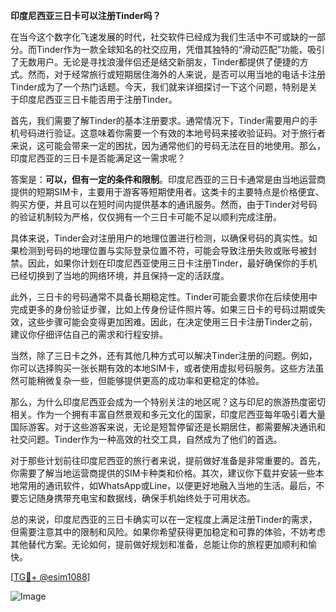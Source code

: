 **印度尼西亚三日卡可以注册Tinder吗？**

在当今这个数字化飞速发展的时代，社交软件已经成为我们生活中不可或缺的一部分。而Tinder作为一款全球知名的社交应用，凭借其独特的“滑动匹配”功能，吸引了无数用户。无论是寻找浪漫伴侣还是结交新朋友，Tinder都提供了便捷的方式。然而，对于经常旅行或短期居住海外的人来说，是否可以用当地的电话卡注册Tinder成为了一个热门话题。今天，我们就来详细探讨一下这个问题，特别是关于印度尼西亚三日卡能否用于注册Tinder。

首先，我们需要了解Tinder的基本注册要求。通常情况下，Tinder需要用户的手机号码进行验证。这意味着你需要一个有效的本地号码来接收验证码。对于旅行者来说，这可能会带来一定的困扰，因为通常他们的号码无法在目的地使用。那么，印度尼西亚的三日卡是否能满足这一需求呢？

答案是：**可以，但有一定的条件和限制**。印度尼西亚的三日卡通常是由当地运营商提供的短期SIM卡，主要用于游客等短期使用者。这类卡的主要特点是价格便宜、购买方便，并且可以在短时间内提供基本的通讯服务。然而，由于Tinder对号码的验证机制较为严格，仅仅拥有一个三日卡可能不足以顺利完成注册。

具体来说，Tinder会对注册用户的地理位置进行检测，以确保号码的真实性。如果检测到号码的地理位置与实际登录位置不符，可能会导致注册失败或账号被封禁。因此，如果你计划在印度尼西亚使用三日卡注册Tinder，最好确保你的手机已经切换到了当地的网络环境，并且保持一定的活跃度。

此外，三日卡的号码通常不具备长期稳定性。Tinder可能会要求你在后续使用中完成更多的身份验证步骤，比如上传身份证件照片等。如果三日卡的号码过期或失效，这些步骤可能会变得更加困难。因此，在决定使用三日卡注册Tinder之前，建议你仔细评估自己的需求和行程安排。

当然，除了三日卡之外，还有其他几种方式可以解决Tinder注册的问题。例如，你可以选择购买一张长期有效的本地SIM卡，或者使用虚拟号码服务。这些方法虽然可能稍微复杂一些，但能够提供更高的成功率和更稳定的体验。

那么，为什么印度尼西亚会成为一个特别关注的地区呢？这与印尼的旅游热度密切相关。作为一个拥有丰富自然景观和多元文化的国家，印度尼西亚每年吸引着大量国际游客。对于这些游客来说，无论是短暂停留还是长期居住，都需要解决通讯和社交问题。Tinder作为一种高效的社交工具，自然成为了他们的首选。

对于那些计划前往印度尼西亚的旅行者来说，提前做好准备是非常重要的。首先，你需要了解当地运营商提供的SIM卡种类和价格。其次，建议你下载并安装一些本地常用的通讯软件，如WhatsApp或Line，以便更好地融入当地的生活。最后，不要忘记随身携带充电宝和数据线，确保手机始终处于可用状态。

总的来说，印度尼西亚的三日卡确实可以在一定程度上满足注册Tinder的需求，但需要注意其中的限制和风险。如果你希望获得更加稳定和可靠的体验，不妨考虑其他替代方案。无论如何，提前做好规划和准备，总能让你的旅程更加顺利和愉快。

[[TG💪+ @esim1088](https://t.me/s/esim1088)]

![Image](https://i.postimg.cc/4NQfJmqS/Snipaste-2025-05-13-00-14-12.png)